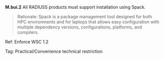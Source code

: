 
**M.bui.2** All RADIUSS products must support installation using Spack.

> Rationale: Spack is a package management tool designed for both HPC environments and for laptops that allows easy configuration with multiple dependency versions, configurations, platforms, and compilers.

Ref: Enforce WSC 1.2

Tag: Practical/Convenience technical restriction
